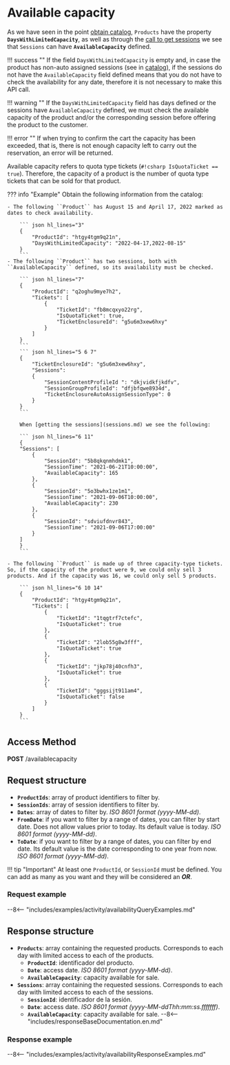 # Available capacity

As we have seen in the point [obtain catalog](catalog.md), ``Products`` have the property **``DaysWithLimitedCapacity``**, as well as through the [call to get sessions](sessions.md) we see that ``Sessions`` can have **``AvailableCapacity``** defined.

!!! success ""
    If the field ``DaysWithLimitedCapacity`` is empty and, in case the product has non-auto assigned sessions (see in [catalog](catalog.md)), if the sessions do not have the ``AvailableCapacity`` field defined means that you do not have to check the availability for any date, therefore it is not necessary to make this API call.

!!! warning ""
    If the ``DaysWithLimitedCapacity`` field has days defined or the sessions have ``AvailableCapacity`` defined, we must check the available capacity of the product and/or the corresponding session before offering the product to the customer.

!!! error ""
    If when trying to confirm the cart the capacity has been exceeded, that is, there is not enough capacity left to carry out the reservation, an error will be returned.

Available capacity refers to quota type tickets (``#!csharp IsQuotaTicket == true``). Therefore, the capacity of a product is the number of quota type tickets that can be sold for that product.

??? info "Example"
    Obtain the following information from the catalog:

    - The following ``Product`` has August 15 and April 17, 2022 marked as dates to check availability.

        ``` json hl_lines="3"
        {
            "ProductId": "htgy4tgm9q21n",
            "DaysWithLimitedCapacity": "2022-04-17,2022-08-15"
        }
        ```
    - The following ``Product`` has two sessions, both with ``AvailableCapacity`` defined, so its availability must be checked.

        ``` json hl_lines="7"
        {
            "ProductId": "q2oghu9mye7h2",
            "Tickets": [
                {
                    "TicketId": "fb8mcqxyo22rg",
                    "IsQuotaTicket": true,
                    "TicketEnclosureId": "g5u6m3xew6hxy"
                }
            ]
        }
        ```
        ``` json hl_lines="5 6 7"
        {
            "TicketEnclosureId": "g5u6m3xew6hxy",
            "Sessions": 
            {
                "SessionContentProfileId ": "dkjvidkfjkdfv",
                "SessionGroupProfileId": "dfjbfqwe8934d",
                "TicketEnclosureAutoAssignSessionType": 0
            }
        }
        ```

        When [getting the sessions](sessions.md) we see the following:

        ``` json hl_lines="6 11"
        {
        "Sessions": [
            {
                "SessionId": "5b8qkqnmhdmk1",
                "SessionTime": "2021-06-21T10:00:00",
                "AvailableCapacity": 165
            },
            {
                "SessionId": "5o3bwhx1ze1m1",
                "SessionTime": "2021-09-06T10:00:00",
                "AvailableCapacity": 230
            },
            {
                "SessionId": "sdviufdnvr843",
                "SessionTime": "2021-09-06T17:00:00"
            }
        ]
        }
        ```

    - The following ``Product`` is made up of three capacity-type tickets. So, if the capacity of the product were 9, we could only sell 3 products. And if the capacity was 16, we could only sell 5 products.

        ``` json hl_lines="6 10 14"
        {
            "ProductId": "htgy4tgm9q21n",
            "Tickets": [
                {
                    "TicketId": "1tqgtrf7ctefc",
                    "IsQuotaTicket": true
                }, 
                {
                    "TicketId": "2lob55g8w3fff",
                    "IsQuotaTicket": true
                }, 
                {
                    "TicketId": "jkp78j40cnfh3",
                    "IsQuotaTicket": true
                }, 
                {
                    "TicketId": "gggsijt911am4",
                    "IsQuotaTicket": false
                }
            ]
        }
        ```

## Access Method

**POST** /availablecapacity

## Request structure

- **`ProductIds`**: array of product identifiers to filter by.
- **`SessionIds`**: array of session identifiers to filter by.
- **`Dates`**: array of dates to filter by. *ISO 8601 format (yyyy-MM-dd)*.
- **`FromDate`**: if you want to filter by a range of dates, you can filter by start date. Does not allow values prior to today. Its default value is today. *ISO 8601 format (yyyy-MM-dd)*.
- **`ToDate`**: if you want to filter by a range of dates, you can filter by end date. Its default value is the date corresponding to one year from now. *ISO 8601 format (yyyy-MM-dd)*.

!!! tip "Important"
    At least one `ProductId`, or `SessionId` must be defined. You can add as many as you want and they will be considered an ***OR***.

### Request example

--8<-- "includes/examples/activity/availabilityQueryExamples.md"

## Response structure

- **`Products`**: array containing the requested products. Corresponds to each day with limited access to each of the products.
    - **`ProductId`**: identificador del producto.
    - **`Date`**: access date. *ISO 8601 format (yyyy-MM-dd)*.
    - **`AvailableCapacity`**: capacity available for sale.
- **`Sessions`**: array containing the requested sessions. Corresponds to each day with limited access to each of the sessions.
    - **`SessionId`**: identificador de la sesión.
    - **`Date`**: access date. *ISO 8601 format (yyyy-MM-ddThh\:mm\:ss.fffffff)*.
    - **`AvailableCapacity`**: capacity available for sale.
--8<-- "includes/responseBaseDocumentation.en.md"

### Response example

--8<-- "includes/examples/activity/availabilityResponseExamples.md"
